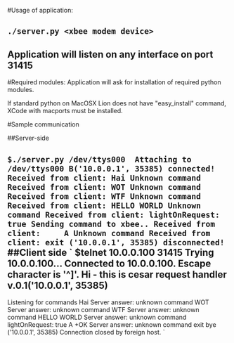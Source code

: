 #Usage of application:

## `./server.py <xbee modem device>`

## Application will listen on any interface on port 31415

#Required modules:
Application will ask for installation of required python modules.

If standard python on MacOSX Lion does not have "easy_install" command, XCode with macports must be installed.

#Sample communication 

##Server-side

`$./server.py /dev/ttys000 
Attaching to /dev/ttys000
B('10.0.0.1', 35385) connected!
Received from client: Hai
Unknown command
Received from client: WOT
Unknown command
Received from client: WTF
Unknown command
Received from client: HELLO WORLD
Unknown command
Received from client: lightOnRequest: true
Sending command to xbee..
Received from client:    
A
Unknown command
Received from client: exit
('10.0.0.1', 35385) disconnected!
`
##Client side
`
$telnet 10.0.0.100 31415
Trying 10.0.0.100...
Connected to 10.0.0.100.
Escape character is '^]'.
Hi - this is cesar request handler v.0.1('10.0.0.1', 35385)
---------------------- 
Listening for commands 
Hai
Server answer: unknown command
WOT
Server answer: unknown command
WTF
Server answer: unknown command
HELLO WORLD
Server answer: unknown command
lightOnRequest: true
A
+OK
Server answer: unknown command
exit
bye ('10.0.0.1', 35385)
Connection closed by foreign host.
`
